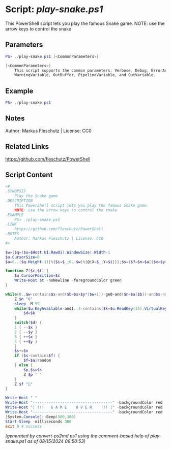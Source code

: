 Script: *play-snake.ps1*
========================

This PowerShell script lets you play the famous Snake game.
NOTE: use the arrow keys to control the snake

Parameters
----------
```powershell
PS> ./play-snake.ps1 [<CommonParameters>]

[<CommonParameters>]
    This script supports the common parameters: Verbose, Debug, ErrorAction, ErrorVariable, WarningAction, 
    WarningVariable, OutBuffer, PipelineVariable, and OutVariable.
```

Example
-------
```powershell
PS> ./play-snake.ps1

```

Notes
-----
Author: Markus Fleschutz | License: CC0

Related Links
-------------
https://github.com/fleschutz/PowerShell

Script Content
--------------
```powershell
<#
.SYNOPSIS
	Play the Snake game
.DESCRIPTION
	This PowerShell script lets you play the famous Snake game.
	NOTE: use the arrow keys to control the snake
.EXAMPLE
	PS> ./play-snake.ps1
.LINK
	https://github.com/fleschutz/PowerShell
.NOTES
	Author: Markus Fleschutz | License: CC0
#>

$w=($q=($u=$Host.UI.RawUi).WindowSize).Width-1
$u.CursorSize=0
$a=0..($q.Height-1)|%{$i=$_;0..$w|%{@{X=$_;Y=$i}}};$s=($f=$n=$a[($x=$y=$d=3)]),$n

function Z($c,$t) {
	$u.CursorPosition=$c
	Write-Host $t -noNewline -foregroundColor green
}

while(0..$w-contains$x-and($b=$x+$y*($w+1))-ge0-and($n=$a[$b])-and$s-notcontains$n) {
	Z $n "O"
	sleep -M 99
	while($u.KeyAvailable-and1..4-contains($k=$u.ReadKey(15).VirtualKeyCode-36)-and$d%2-ne$k%2) {
		$d=$k
	}
	switch($d) {
	1 { --$x }
	2 { --$y }
	3 { ++$x }
	4 { ++$y }
	}
	$s+=$n
	if ($s-contains$f) {
		$f=$a|random
	} else {
		$p,$s=$s
		Z $p ' '
	}
	Z $f "🔶"
}

Write-Host " "
Write-Host "-----------------------------------" -backgroundColor red
Write-Host "| !!!   G A M E    O V E R    !!! |" -backgroundColor red
Write-Host "-----------------------------------" -backgroundColor red
[System.Console]::Beep(500,300)
Start-Sleep -milliseconds 300
exit 0 # success
```

*(generated by convert-ps2md.ps1 using the comment-based help of play-snake.ps1 as of 08/15/2024 09:50:53)*
